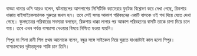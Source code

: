 বাড্ডা থানার ওসি আরও বলেন, ঘটনাস্থলের আশপাশের সিসিটিভি ক্যামেরার ফুটেজ বিশ্লেষণ করে দেখা গেছে, রিকশার ধাক্কায় বাইসাইকেলচালক গুরুতর জখম হন। তবে সেই সময় আকাশ পরিবহনের একটি বাসকে ওই পথ দিয়ে যেতে দেখা গেছে। স্কুলছাত্রের পরিবারের সদস্যরা বলছেন, রিকশায় ধাক্কা লাগার পর আকাশ পরিবহনের বাসটি তাকে চাপা দিয়ে চলে যায়। তবে এখন পর্যন্ত বাসচাপা দেওয়ার বিষয়ে নিশ্চিত হওয়া যায়নি।

শিপুর মা শিলা রানী শিল প্রথম আলোকে বলেন, বন্ধুর সঙ্গে সাইকেল নিয়ে ঘুরতে যাওয়াটাই কাল হলো শিপুর। বাসচালকের দৃষ্টান্তমূলক শাস্তি চান তিনি।
